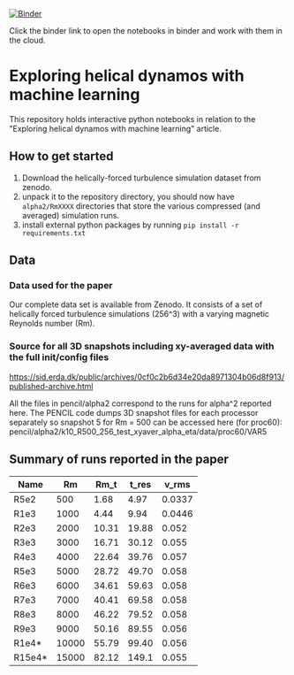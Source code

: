 [![Binder](https://mybinder.org/badge_logo.svg)](https://mybinder.org/v2/gh/fnauman/ML_alpha2/master)

Click the binder link to open the notebooks in binder and work with them in the cloud.

# Exploring helical dynamos with machine learning

This repository holds interactive python notebooks in relation to the "Exploring helical dynamos with machine learning" article.

## How to get started

1) Download the helically-forced turbulence simulation dataset from zenodo.
2) unpack it to the repository directory, you should now have `alpha2/RmXXXX` directories that store the various compressed (and averaged) simulation runs.
3) install external python packages by running `pip install -r requirements.txt`



## Data 

### Data used for the paper

Our complete data set is available from Zenodo. It consists of a set of helically forced turbulence simulations (256^3) with a varying magnetic Reynolds number (Rm).

### Source for all 3D snapshots including xy-averaged data with the full init/config files
https://sid.erda.dk/public/archives/0cf0c2b6d34e20da8971304b06d8f913/published-archive.html

All the files in pencil/alpha2 correspond to the runs for alpha^2 reported here. The PENCIL code dumps 3D snapshot files for each processor separately so snapshot 5 for Rm = 500 can be accessed here (for proc60):
pencil/alpha2/k10_R500_256_test_xyaver_alpha_eta/data/proc60/VAR5

## Summary of runs reported in the paper

 Name | Rm   | Rm_t   | t_res  | v_rms
 -----|------|--------|--------|-------|
 R5e2 | 500  | 1.68   | 4.97   | 0.0337 
 R1e3 | 1000 |  4.44  | 9.94   | 0.0446
 R2e3 | 2000 | 10.31  | 19.88  | 0.052 
 R3e3 | 3000 | 16.71  | 30.12  | 0.055
 R4e3 | 4000 | 22.64  | 39.76  | 0.057 
 R5e3 | 5000 | 28.72  | 49.70  | 0.058 
 R6e3 | 6000 | 34.61  | 59.63  | 0.058  
 R7e3 | 7000 | 40.41  | 69.58  | 0.058 
 R8e3 | 8000 | 46.22  | 79.52  | 0.058 
 R9e3 | 9000 | 50.16  | 89.55  | 0.056 
 R1e4* | 10000 | 55.79 | 99.40 | 0.056 
 R15e4* | 15000 | 82.12 | 149.1 | 0.055 

